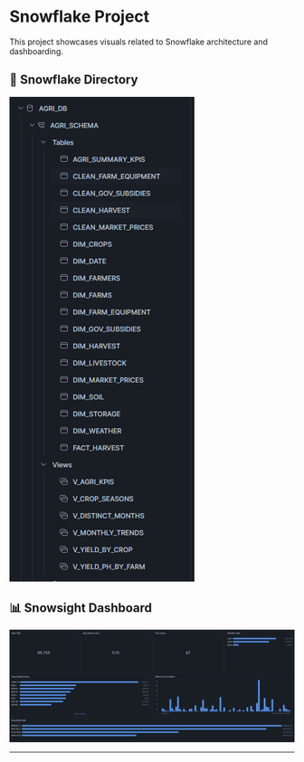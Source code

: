 # Snowflake Project

This project showcases visuals related to Snowflake architecture and dashboarding.

## 📁 Snowflake Directory

![Snowflake Directory](./Snowflake%20Directory.png)

## 📊 Snowsight Dashboard

![Snowsight Dashboard](./Snowsight%20Dashboard.png)

---
